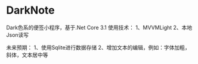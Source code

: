 # DarkNote
Dark色系的便签小程序，基于.Net Core 3.1 
使用技术：
   1、MVVMLight
   2、本地Json读写

未来预期：
   1、使用Sqlite进行数据存储
   2、增加文本的编辑，例如：字体加粗，斜体，文本居中等
